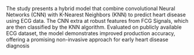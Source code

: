 The study presents a hybrid model that combine convolutional Neural Networks (CNN) with K-Nearest Neighbors (KNN) to predict heart disease using ECG data. The CNN extra at robust features from FCG Signals, which are then classified by the KNN algorithm. Evaluated on publicly available ECG dataset, the model demonstrates improved production accuracy, offering a promising non-invasive approach for early heart disease diagnosis
